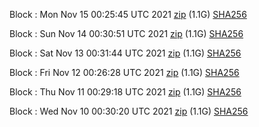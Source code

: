 Block [](https://testnet-insight.dashevo.org/insight/block/): Mon Nov 15 00:25:45 UTC 2021 [zip](https://dash-bootstrap.ams3.digitaloceanspaces.com/testnet/2021-11-15/bootstrap.dat.zip) (1.1G) [SHA256](https://dash-bootstrap.ams3.digitaloceanspaces.com/testnet/2021-11-15/sha256.txt)

Block [](https://testnet-insight.dashevo.org/insight/block/): Sun Nov 14 00:30:51 UTC 2021 [zip](https://dash-bootstrap.ams3.digitaloceanspaces.com/testnet/2021-11-14/bootstrap.dat.zip) (1.1G) [SHA256](https://dash-bootstrap.ams3.digitaloceanspaces.com/testnet/2021-11-14/sha256.txt)

Block [](https://testnet-insight.dashevo.org/insight/block/): Sat Nov 13 00:31:44 UTC 2021 [zip](https://dash-bootstrap.ams3.digitaloceanspaces.com/testnet/2021-11-13/bootstrap.dat.zip) (1.1G) [SHA256](https://dash-bootstrap.ams3.digitaloceanspaces.com/testnet/2021-11-13/sha256.txt)

Block [](https://testnet-insight.dashevo.org/insight/block/): Fri Nov 12 00:26:28 UTC 2021 [zip](https://dash-bootstrap.ams3.digitaloceanspaces.com/testnet/2021-11-12/bootstrap.dat.zip) (1.1G) [SHA256](https://dash-bootstrap.ams3.digitaloceanspaces.com/testnet/2021-11-12/sha256.txt)

Block [](https://testnet-insight.dashevo.org/insight/block/): Thu Nov 11 00:29:18 UTC 2021 [zip](https://dash-bootstrap.ams3.digitaloceanspaces.com/testnet/2021-11-11/bootstrap.dat.zip) (1.1G) [SHA256](https://dash-bootstrap.ams3.digitaloceanspaces.com/testnet/2021-11-11/sha256.txt)

Block [](https://testnet-insight.dashevo.org/insight/block/): Wed Nov 10 00:30:20 UTC 2021 [zip](https://dash-bootstrap.ams3.digitaloceanspaces.com/testnet/2021-11-10/bootstrap.dat.zip) (1.1G) [SHA256](https://dash-bootstrap.ams3.digitaloceanspaces.com/testnet/2021-11-10/sha256.txt)
